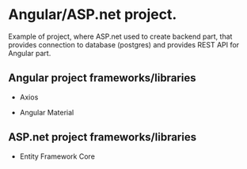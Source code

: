 # Angular/ASP.net project.

Example of project, where ASP.net used to create backend part, that provides connection to database (postgres) and provides REST API for Angular part.

## Angular project frameworks/libraries 

* Axios

* Angular Material

## ASP.net project frameworks/libraries

* Entity Framework Core
